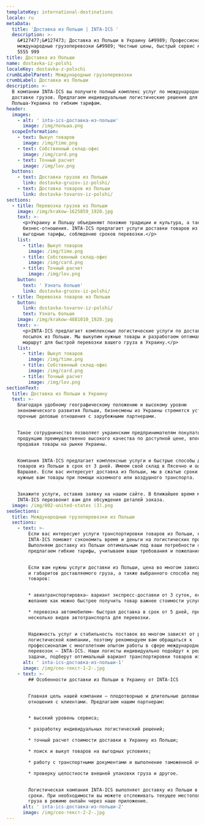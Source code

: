 ```yaml
---
templateKey: international-destinations
locale: ru
metaData:
  title: 'Доставка из Польши | INTA-ICS '
  description: >-
    &#127477;&#127473; Доставка из Польши в Украину &#9989; Профессиональные
    международные грузоперевозки &#9989; Честные цены, быстрый сервис #9742; 068
    5555 999
title: Доставка из Польши
name: dostavka-iz-polshi
localeKey: dostavka-z-polschi
crumbLabelParent: Международные грузоперевозки
crumbLabel: Доставка из Польши
description: >-
  В компании INTA-ICS вы получите полный комплекс услуг по международной
  доставке грузов. Предлагаем индивидуальные логистические решения для перевозки
  Польша-Украина по гибким тарифам.
header:
  images:
    - alt: ' inta-ics-доставка-из-польши'
      image: /img/польша.png
  scopeInformation:
    - text: Выкуп товаров
      image: /img/time.png
    - text: Собственный склад-офис
      image: /img/card.png
    - text: Точный расчет
      image: /img/lov.png
  buttons:
    - text: Доставка грузов из Польши
      link: dostavka-gruzov-iz-polshi/
    - text: Доставка товаров из Польши
      link: dostavka-tovarov-iz-polshi/
sections:
  - title: Перевозка грузов из Польши
    image: /img/krakow-1625859_1920.jpg
    text: >-
      <p>Украину и Польшу объединяют похожие традиции и культура, а также
      бизнес-отношения. INTA-ICS предлагает услуги доставки товаров из Польши,
      выгодные тарифы, соблюдение сроков перевозки.</p>
    list:
      - title: Выкуп товаров
        image: /img/time.png
      - title: Собственный склад-офис
        image: /img/card.png
      - title: Точный расчет
        image: /img/lov.png
    button:
      text: ' Узнать больше'
      link: dostavka-gruzov-iz-polshi/
  - title: Перевозка товаров из Польши
    button:
      link: dostavka-tovarov-iz-polshi/
      text: Узнать больше
    image: /img/krakow-4881010_1920.jpg
    text: >-
      <p>INTA-ICS предлагает комплексные логистические услуги по доставке
      посылок из Польши. Мы выкупим нужные товары и разработаем оптимальный
      маршрут для быстрой перевозки вашего груза в Украину.</p>
    list:
      - title: Выкуп товаров
        image: /img/time.png
      - title: Собственный склад-офис
        image: /img/card.png
      - title: Точный расчет
        image: /img/lov.png
sectionText:
  title: Доставка из Польши в Украину
  text: >-
    Благодаря удобному географическому положению и высокому уровню
    экономического развития Польши, бизнесмены из Украины стремятся установить
    прочные деловые отношения с зарубежными партнерами.


    Такое сотрудничество позволяет украинским предпринимателям покупать
    продукцию преимущественно высокого качества по доступной цене, впоследствии
    продавая товары на рынке Украины.


    Компания INTA-ICS предлагает комплексные услуги и быстрые способы доставки
    товаров из Польши в срок от 3 дней. Имеем свой склад в Пясечно и офис в
    Варшаве. Если вас интересует доставка из Польши, мы в сжатые сроки перевезем
    нужные вам товары при помощи наземного или воздушного транспорта.


    Закажите услуги, оставив заявку на нашем сайте. В ближайшее время менеджер
    INTA-ICS перезвонит вам для обсуждения деталей заказа.
  image: /img/002-united-states (3).png
seoSections:
  title: Международные грузоперевозки из Польши
  sections:
    - text: >-
        Если вас интересуют услуги транспортировки товаров из Польши, компания
        INTA-ICS поможет сэкономить время и деньги на логистических процедурах.
        Выполняем доставку из Польши оптимальным под ваши потребности способом,
        предлагаем гибкие тарифы, учитываем ваши требования и пожелания.


        Если вам нужны услуги доставки из Польши, цена во многом зависит от веса
        и габаритов доставляемого груза, а также выбранного способа перевозки
        товаров:


        * авиатранспортировка— вариант экспресс-доставки от 3 суток, если ваше
        желание как можно быстрее получить товар важнее стоимости услуг;

        * перевозка автомобилем— быстрая доставка в срок от 5 дней, предлагается
        несколько видов автотранспорта для перевозки.


        Надежность услуг и стабильность поставок во многом зависят от репутации
        логистической компании, поэтому рекомендуем вам обращаться к
        профессионалам с многолетним опытом работы в сфере международных
        перевозок — INTA-ICS. Наши логисты индивидуально подойдут к решению
        задачи, подберут оптимальный вариант транспортировки товаров из Польши.
      alt: ' inta-ics-доставка-из-польши-1'
      image: /img/сео-текст-1-2-.jpg
    - text: >-
        ## Особенности доставки из Польши в Украину от INTA-ICS


        Главная цель нашей компании — плодотворные и длительные деловые
        отношения с клиентами. Предлагаем нашим партнерам:


        * высокий уровень сервиса;

        * разработку индивидуальных логистический решений;

        * точный расчет стоимости доставки в Украину из Польши;

        * поиск и выкуп товаров на выгодных условиях;

        * работу с транспортными документами и выполнение таможенной очистки;

        * проверку целостности внешней упаковки груза и другое.


        Логистическая компания INTA-ICS выполняет доставку из Польши в сжатые
        сроки. При необходимости вы можете отслеживать текущее местоположения
        груза в режиме онлайн через наше приложение.
      alt: ' inta-ics-доставка-из-польши-2'
      image: /img/сео-текст-2-2-.jpg
---
```

